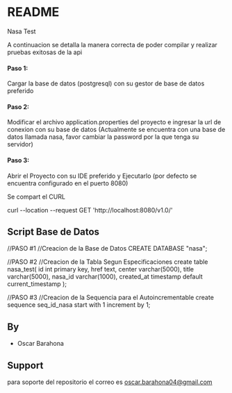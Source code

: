 
# README
Nasa Test

A continuacion se detalla la manera correcta de poder compilar y realizar pruebas exitosas de la api

#### Paso 1:
Cargar la base de datos (postgresql) con su gestor de base de datos preferido

#### Paso 2:
Modificar el archivo application.properties del proyecto e ingresar la url de conexion con su base de datos (Actualmente se encuentra con una base de datos llamada nasa, favor cambiar la password por la que tenga su servidor)

#### Paso 3:
Abrir el Proyecto con su IDE preferido y Ejecutarlo (por defecto se encuentra configurado en el puerto 8080)

Se compart el CURL

curl --location --request GET 'http://localhost:8080/v1.0/'






## Script Base de Datos

//PASO #1
//Creacion de la Base de Datos
CREATE DATABASE "nasa";

//PASO #2
//Creacion de la Tabla Segun Especificaciones
create table nasa_test(
id int primary key,
href text,
center varchar(5000),
title varchar(5000),
nasa_id varchar(1000),
created_at timestamp default current_timestamp
);

//PASO #3
//Creacion de la Sequencia para el Autoincrementable
create sequence seq_id_nasa
start with 1
increment by 1;

## By
- Oscar Barahona


## Support

para soporte del repositorio el correo es oscar.barahona04@gmail.com


